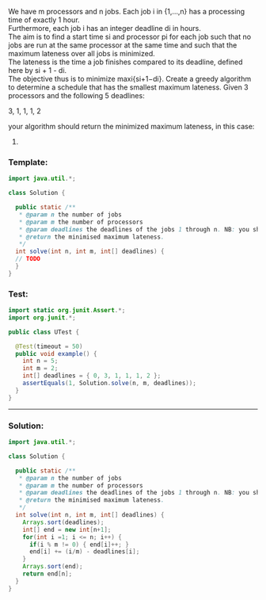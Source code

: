 We have m processors and n jobs. Each job i in {1,…,n} has a processing time of exactly 1 hour.  
Furthermore, each job i has an integer deadline di in hours.  
The aim is to find a start time si and processor pi for each job such that no jobs are run at the same processor at the same time and such that the maximum lateness over all jobs is minimized.  
The lateness is the time a job finishes compared to its deadline, defined here by si + 1 - di.  
The objective thus is to minimize maxi{si+1−di}.
Create a greedy algorithm to determine a schedule that has the smallest maximum lateness. 
Given 3 processors and the following 5 deadlines:

3, 1, 1, 1, 2

your algorithm should return the minimized maximum lateness, in this case: 

1.

### Template:
```java
import java.util.*;

class Solution {

  public static /**
   * @param n the number of jobs
   * @param m the number of processors
   * @param deadlines the deadlines of the jobs 1 through n. NB: you should ignore deadlines[0]
   * @return the minimised maximum lateness.
   */
  int solve(int n, int m, int[] deadlines) {
  // TODO
  }
}
```

### Test:
```java
import static org.junit.Assert.*;
import org.junit.*;

public class UTest {

  @Test(timeout = 50)
  public void example() {
    int n = 5;
    int m = 2;
    int[] deadlines = { 0, 3, 1, 1, 1, 2 };
    assertEquals(1, Solution.solve(n, m, deadlines));
  }
}
```

_____________________________________________________________________________________________________________________________

### Solution:
```java
import java.util.*;

class Solution {

  public static /**
   * @param n the number of jobs
   * @param m the number of processors
   * @param deadlines the deadlines of the jobs 1 through n. NB: you should ignore deadlines[0]
   * @return the minimised maximum lateness.
   */
  int solve(int n, int m, int[] deadlines) {
    Arrays.sort(deadlines);
    int[] end = new int[n+1];
    for(int i =1; i <= n; i++) {
      if(i % m != 0) { end[i]++; }
      end[i] += (i/m) - deadlines[i];
    }
    Arrays.sort(end);
    return end[n];
  }
}
```
